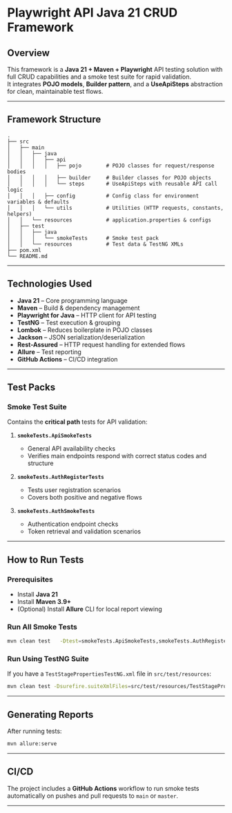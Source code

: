 # Playwright API Java 21 CRUD Framework

## Overview
This framework is a **Java 21 + Maven + Playwright** API testing solution with full CRUD capabilities and a smoke test suite for rapid validation.  
It integrates **POJO models**, **Builder pattern**, and a **UseApiSteps** abstraction for clean, maintainable test flows.

---

## Framework Structure

```
.
├── src
│   ├── main
│   │   ├── java
│   │   │   ├── api
│   │   │   │   ├── pojo        # POJO classes for request/response bodies
│   │   │   │   ├── builder     # Builder classes for POJO objects
│   │   │   │   └── steps       # UseApiSteps with reusable API call logic
│   │   │   ├── config          # Config class for environment variables & defaults
│   │   │   └── utils           # Utilities (HTTP requests, constants, helpers)
│   │   └── resources           # application.properties & configs
│   ├── test
│   │   ├── java
│   │   │   └── smokeTests      # Smoke test pack
│   │   └── resources           # Test data & TestNG XMLs
├── pom.xml
└── README.md
```

---

## Technologies Used
- **Java 21** – Core programming language
- **Maven** – Build & dependency management
- **Playwright for Java** – HTTP client for API testing
- **TestNG** – Test execution & grouping
- **Lombok** – Reduces boilerplate in POJO classes
- **Jackson** – JSON serialization/deserialization
- **Rest-Assured** – HTTP request handling for extended flows
- **Allure** – Test reporting
- **GitHub Actions** – CI/CD integration

---

## Test Packs

### Smoke Test Suite
Contains the **critical path** tests for API validation:

1. **`smokeTests.ApiSmokeTests`**  
   - General API availability checks  
   - Verifies main endpoints respond with correct status codes and structure  

2. **`smokeTests.AuthRegisterTests`**  
   - Tests user registration scenarios  
   - Covers both positive and negative flows  

3. **`smokeTests.AuthSmokeTests`**  
   - Authentication endpoint checks  
   - Token retrieval and validation scenarios  

---

## How to Run Tests

### Prerequisites
- Install **Java 21**
- Install **Maven 3.9+**
- (Optional) Install **Allure** CLI for local report viewing

### Run All Smoke Tests
```bash
mvn clean test   -Dtest=smokeTests.ApiSmokeTests,smokeTests.AuthRegisterTests,smokeTests.AuthSmokeTests
```

### Run Using TestNG Suite
If you have a `TestStagePropertiesTestNG.xml` file in `src/test/resources`:
```bash
mvn clean test -Dsurefire.suiteXmlFiles=src/test/resources/TestStagePropertiesTestNG.xml
```

---

## Generating Reports
After running tests:
```bash
mvn allure:serve
```

---

## CI/CD
The project includes a **GitHub Actions** workflow to run smoke tests automatically on pushes and pull requests to `main` or `master`.

---
